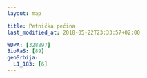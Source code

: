 ```yaml
---
layout: map

title: Petnička pećina
last_modified_at: 2018-05-22T23:33:57+02:00

WDPA: [328897]
BioRaS: [89]
geoSrbija:
  L1_183: [6]
---
```

